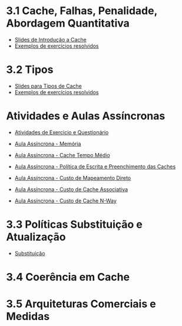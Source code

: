 
# 3.1 Cache, Falhas, Penalidade, Abordagem Quantitativa 
* [Slides de Introdução a Cache](https://docs.google.com/presentation/d/1y31Li_6kut764NKLmLqGMOw5-HBuirdNF49O8XpItFo/edit?usp=sharing)
* [Exemplos de exercícios resolvidos](https://docs.google.com/document/d/1mcdVDV7UbxSho1IJbyqGSYNjNw0y1d8m_XByUsWcEiM/edit?usp=sharing)

# 3.2 Tipos
* [Slides para Tipos de Cache](https://docs.google.com/presentation/d/1y31Li_6kut764NKLmLqGMOw5-HBuirdNF49O8XpItFo/edit?usp=sharing)
* [Exemplos de exercícios resolvidos](https://docs.google.com/document/d/1hZCW_bvixK6eM6mn_trdc90iVWOQJUI134Eg6yie2Wo/edit?usp=sharing)


# Atividades e Aulas Assíncronas 
* [Atividades de Exercicio e Questionário](https://github.com/arduinoufv/inf450_peo/blob/master/exercicio/ex3.md)

* [Aula Assíncrona - Memória]()
* [Aula Assíncrona - Cache Tempo Médio]()
* [Aula Assíncrona - Política de Escrita e Preenchimento das Caches]()
* [Aula Assíncrona - Custo de Mapeamento Direto]()
* [Aula Assíncrona - Custo de Cache Associativa]()
* [Aula Assíncrona - Custo de Cache N-Way]()

# 3.3 Políticas Substituição e Atualização
* [Substituição](https://docs.google.com/presentation/d/1tujL_KY0_KwfdYuNWBCjragfEx74LGqj61teVQsyeWk/edit?usp=sharing)

# 3.4 Coerência em Cache

# 3.5 Arquiteturas Comerciais e Medidas
